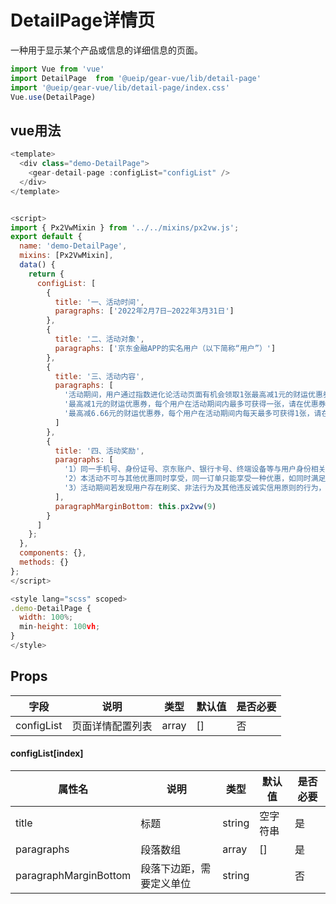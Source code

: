 # DetailPage详情页

一种用于显示某个产品或信息的详细信息的页面。

```javascript
import Vue from 'vue'
import DetailPage  from '@ueip/gear-vue/lib/detail-page'
import '@ueip/gear-vue/lib/detail-page/index.css'
Vue.use(DetailPage)
```

## vue用法

```javascript
<template>
  <div class="demo-DetailPage">
    <gear-detail-page :configList="configList" />
  </div>
</template>


<script>
import { Px2VwMixin } from '../../mixins/px2vw.js';
export default {
  name: 'demo-DetailPage',
  mixins: [Px2VwMixin],
  data() {
    return {
      configList: [
        {
          title: '一、活动时间',
          paragraphs: ['2022年2月7日—2022年3月31日']
        },
        {
          title: '二、活动对象',
          paragraphs: ['京东金融APP的实名用户（以下简称“用户”）']
        },
        {
          title: '三、活动内容',
          paragraphs: [
            '活动期间，用户通过指数进化论活动页面有机会领取1张最高减1元的财运优惠券和1张最高减6.66元的财运优惠券，具体以用户点击活动页面上优惠券楼层后，用户实际可领取成功并到账的面额为准。券的使用详情及有效期请至【我的-优惠券】中查看，并以页面显示为准，请在优惠券有效期内使用，逾期作废。优惠券数量有限，先到先得。',
            '最高减1元的财运优惠券，每个用户在活动期间内最多可获得一张，请在优惠券有效期内使用，逾期作废。',
            '最高减6.66元的财运优惠券，每个用户在活动期间内每天最多可获得1张，请在优惠券有效期内使用，逾期作废。'
          ]
        },
        {
          title: '四、活动奖励',
          paragraphs: [
            '1）同一手机号、身份证号、京东账户、银行卡号、终端设备等与用户身份相关的信息，其中任意一项或者多项存在相同、相似或非真实有效等情况的，均可能被认定为同一用户，按照营销活动规则中的同一用户处理；',
            '2）本活动不可与其他优惠同时享受，同一订单只能享受一种优惠，如同时满足多个优惠活动条件，则优先享受活动力度大的；',
            '3）活动期间若发现用户存在刷奖、非法行为及其他违反诚实信用原则的行为，京东金融有权收回相关奖励；'
          ],
          paragraphMarginBottom: this.px2vw(9)
        }
      ]
    };
  },
  components: {},
  methods: {}
};
</script>

<style lang="scss" scoped>
.demo-DetailPage {
  width: 100%;
  min-height: 100vh;
}
</style>
```

## Props

| 字段         | 说明       | 类型    | 默认值 | 是否必要 |
| ---------- | -------- | ----- | --- | ---- |
| configList | 页面详情配置列表 | array | []  | 否    |

#### configList[index]

| 属性名                   | 说明           | 类型     | 默认值  | 是否必要 |
| --------------------- | ------------ | ------ | ---- | ---- |
| title                 | 标题           | string | 空字符串 | 是    |
| paragraphs            | 段落数组         | array  | []   | 是    |
| paragraphMarginBottom | 段落下边距，需要定义单位 | string |      | 否    |